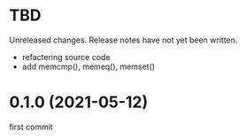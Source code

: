 TBD
===
Unreleased changes. Release notes have not yet been written.

* refactering source code
* add memcmp(), memeq(), memset()

0.1.0 (2021-05-12)
=====

first commit
